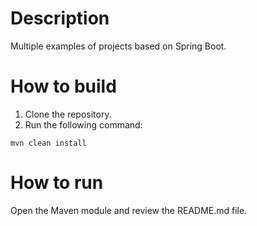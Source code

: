# Description

Multiple examples of projects based on Spring Boot.

# How to build

1. Clone the repository.
2. Run the following command:

```shell
mvn clean install
```

# How to run

Open the Maven module and review the README.md file.
